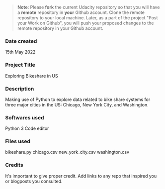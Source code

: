 >**Note**: Please **fork** the current Udacity repository so that you will have a **remote** repository in **your** Github account. Clone the remote repository to your local machine. Later, as a part of the project "Post your Work on Github", you will push your proposed changes to the remote repository in your Github account.

### Date created
15th May 2022

### Project Title
Exploring Bikeshare in US

### Description
Making use of Python to explore data related to bike share systems for three major cities in the US: Chicago, New York City, and Washington.

### Softwares used
Python 3
Code editor

### Files used
bikeshare.py
chicago.csv
new_york_city.csv
washington.csv

### Credits
It's important to give proper credit. Add links to any repo that inspired you or blogposts you consulted.
